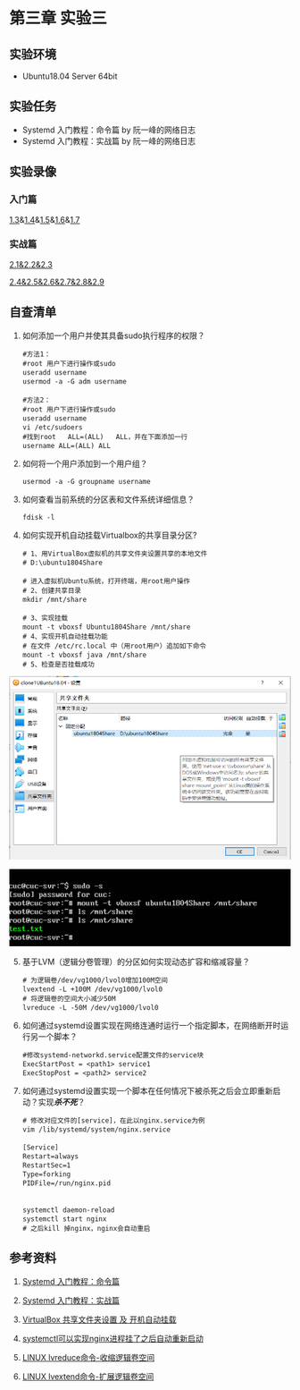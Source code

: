 # 第三章 实验三

## 实验环境

- Ubuntu18.04 Server 64bit

## 实验任务

- Systemd 入门教程：命令篇 by 阮一峰的网络日志
- Systemd 入门教程：实战篇 by 阮一峰的网络日志

## 实验录像

### 入门篇

[1.3](https://asciinema.org/a/u3MvlpCLQLMqD8CwXBa3bQgxD)&[1.4](https://asciinema.org/a/cYTQnzAKmSIw01RKVAlm7ybbW)&[1.5](https://asciinema.org/a/sUgdpuUGTmCMDM9v5VH8qBe3W)&[1.6](https://asciinema.org/a/IQH73ofZwmJYC762K3oOjAVzK)&[1.7](https://asciinema.org/a/r4j3ldKPOLwyjNtfkozL0yJDS)

### 实战篇

 [2.1&2.2&2.3](https://asciinema.org/a/gI8zgDQAZMh7EGo8JcxHe83Lz)

[2.4&2.5&2.6&2.7&2.8&2.9](https://asciinema.org/a/eOA2w7cLEiDBQQ7lIygQPma3i)

## 自查清单

1. 如何添加一个用户并使其具备sudo执行程序的权限？

   ```
   #方法1：
   #root 用户下进行操作或sudo
   useradd username
   usermod -a -G adm username
   
   #方法2：
   #root 用户下进行操作或sudo
   useradd username
   vi /etc/sudoers
   #找到root   ALL=(ALL)   ALL，并在下面添加一行
   username ALL=(ALL) ALL
   
   ```

2. 如何将一个用户添加到一个用户组？

   ```
   usermod -a -G groupname username
   ```

3. 如何查看当前系统的分区表和文件系统详细信息？

   ```
   fdisk -l
   ```

4. 如何实现开机自动挂载Virtualbox的共享目录分区?

   ```
   # 1、用VirtualBox虚拟机的共享文件夹设置共享的本地文件
   # D:\ubuntu1804Share
   
   # 进入虚拟机Ubuntu系统，打开终端，用root用户操作
   # 2、创建共享目录
   mkdir /mnt/share
    
   # 3、实现挂载
   mount -t vboxsf Ubuntu1804Share /mnt/share
   # 4、实现开机自动挂载功能
   # 在文件 /etc/rc.local 中（用root用户）追加如下命令
   mount -t vboxsf java /mnt/share
   # 5、检查是否挂载成功
   ```

  ![share1](https://github.com/CUCCS/linux-2020-yumlii33/blob/branch3/shiyan3/img/share1.png)

   ![share2](https://github.com/CUCCS/linux-2020-yumlii33/blob/branch3/shiyan3/img/share2.png)

5. 基于LVM（逻辑分卷管理）的分区如何实现动态扩容和缩减容量？

   ```
   # 为逻辑卷/dev/vg1000/lvol0增加100M空间
   lvextend -L +100M /dev/vg1000/lvol0
   # 将逻辑卷的空间大小减少50M
   lvreduce -L -50M /dev/vg1000/lvol0     
   ```

6. 如何通过systemd设置实现在网络连通时运行一个指定脚本，在网络断开时运行另一个脚本？

   ```
   #修改systemd-networkd.service配置文件的service块
   ExecStartPost = <path1> service1
   ExecStopPost = <path2> service2 
   ```

7. 如何通过systemd设置实现一个脚本在任何情况下被杀死之后会立即重新启动？实现***杀不死***？

   ```
   # 修改对应文件的[service]，在此以nginx.service为例
   vim /lib/systemd/system/nginx.service
   
   [Service]
   Restart=always
   RestartSec=1
   Type=forking
   PIDFile=/run/nginx.pid
   
   
   systemctl daemon-reload
   systemctl start nginx
   # 之后kill 掉nginx，nginx会自动重启
   ```

## 参考资料

1. [Systemd 入门教程：命令篇](http://www.ruanyifeng.com/blog/2016/03/systemd-tutorial-commands.html)

2. [Systemd 入门教程：实战篇](http://www.ruanyifeng.com/blog/2016/03/systemd-tutorial-part-two.html)

3. [VirtualBox 共享文件夹设置 及 开机自动挂载](https://blog.csdn.net/ysh198554/article/details/73335844)

4. [systemctl可以实现nginx进程挂了之后自动重新启动](https://www.cnblogs.com/oxspirt/p/11013865.html)

5. [LINUX lvreduce命令-收缩逻辑卷空间](http://www.bluestep.cc/linux-lvreduce命令-收缩逻辑卷空间/)

6. [LINUX lvextend命令-扩展逻辑卷空间](http://www.bluestep.cc/linux-lvextend命令-扩展逻辑卷空间/)
